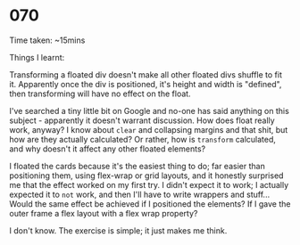 # 070

Time taken: ~15mins

Things I learnt:

Transforming a floated div doesn't make all other floated divs shuffle to fit it. Apparently once the div is positioned, it's height and width is "defined", then transforming will have no effect on the float. 

I've searched a tiny little bit on Google and no-one has said anything on this subject - apparently it doesn't warrant discussion. How does float really work, anyway? I know about `clear` and collapsing margins and that shit, but how are they actually calculated? Or rather, how is `transform` calculated, and why doesn't it affect any other floated elements?

I floated the cards because it's the easiest thing to do; far easier than positioning them, using flex-wrap or grid layouts, and it honestly surprised me that the effect worked on my first try. I didn't expect it to work;
I actually expected it to `not` work, and then I'll have to write wrappers and stuff... Would the same effect be
achieved if I positioned the elements? If I gave the outer frame a flex layout with a flex wrap property?

I don't know. The exercise is simple; it just makes me think.
